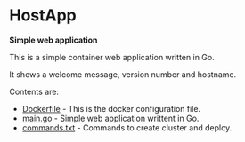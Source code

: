 # HostApp
**Simple web application**

This is a simple container web application written in Go. 

It shows a welcome message, version number and hostname.

Contents are:

* [Dockerfile](Dockerfile) - This is the docker configuration file.
* [main.go](main.go) - Simple web application writtent in Go.
* [commands.txt](commands.txt) - Commands to create cluster and deploy.

